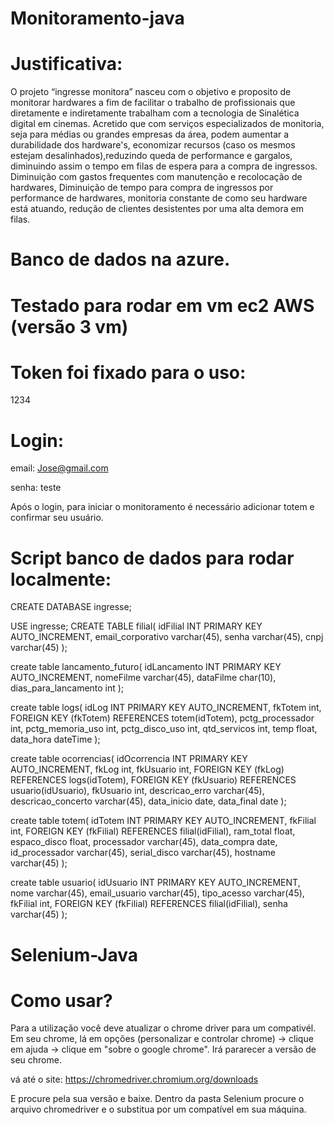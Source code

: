 # Monitoramento-java

# Justificativa:

O projeto “ingresse monitora” nasceu com o objetivo e proposito de monitorar hardwares a fim de facilitar o trabalho de profissionais que diretamente e indiretamente trabalham com a tecnologia de Sinalética digital em cinemas. Acretido que com serviços especializados de monitoria, seja para médias ou grandes empresas da área, podem aumentar a durabilidade dos hardware's, economizar recursos (caso os mesmos estejam desalinhados),reduzindo queda de performance e gargalos, diminuindo assim o tempo em filas de espera para a compra de ingressos. Diminuição com gastos frequentes com manutenção e recolocação de hardwares, Diminuição de tempo para compra de ingressos por performance de hardwares, monitoria constante de como seu hardware está atuando, redução de clientes desistentes por uma alta demora em filas.

 # Banco de dados na azure. 
 # Testado para rodar em vm ec2 AWS (versão 3 vm)
 
# Token foi fixado para o uso:
1234

# Login:

email:
Jose@gmail.com

senha:
teste

Após o login, para iniciar o monitoramento é necessário adicionar totem e confirmar seu usuário.

# Script banco de dados para rodar localmente:

CREATE DATABASE ingresse;

USE ingresse;
CREATE TABLE filial(
	idFilial INT PRIMARY KEY AUTO_INCREMENT,
	email_corporativo varchar(45),
	senha varchar(45),
	cnpj varchar(45)
);

create table lancamento_futuro(
	idLancamento INT PRIMARY KEY AUTO_INCREMENT,
	nomeFilme varchar(45),
	dataFilme char(10),
	dias_para_lancamento int
);

create table logs(
	idLog INT PRIMARY KEY AUTO_INCREMENT,
	fkTotem int,
    FOREIGN KEY (fkTotem) REFERENCES totem(idTotem),
	pctg_processador int,
	pctg_memoria_uso int,
	pctg_disco_uso int,
	qtd_servicos int,
	temp float,
	data_hora dateTime
);

create table ocorrencias(
	idOcorrencia INT PRIMARY KEY AUTO_INCREMENT,
	fkLog int,
    fkUsuario int,
    FOREIGN KEY (fkLog) REFERENCES logs(idTotem),
    FOREIGN KEY (fkUsuario) REFERENCES usuario(idUsuario),
	fkUsuario int,
	descricao_erro varchar(45),
	descricao_concerto varchar(45),
	data_inicio date,
	data_final date
);

create table totem(
	idTotem INT PRIMARY KEY AUTO_INCREMENT,
	fkFilial int,
    FOREIGN KEY (fkFilial) REFERENCES filial(idFilial),
	ram_total float,
	espaco_disco float,
	processador varchar(45),
	data_compra date,
	id_processador varchar(45),
	serial_disco varchar(45),
	hostname varchar(45)
);

create table usuario(
	idUsuario INT PRIMARY KEY AUTO_INCREMENT,
	nome varchar(45),
	email_usuario varchar(45),
	tipo_acesso varchar(45),
	fkFilial int,
    FOREIGN KEY (fkFilial) REFERENCES filial(idFilial),
	senha varchar(45)
);

# Selenium-Java

# Como usar?

Para a utilização você deve atualizar o chrome driver para um compativél.
Em seu chrome, lá em opções (personalizar e controlar chrome) -> clique em ajuda -> clique em "sobre o google chrome".
Irá pararecer a versão de seu chrome.

vá até o site:
https://chromedriver.chromium.org/downloads

E procure pela sua versão e baixe.
Dentro da pasta Selenium procure o arquivo chromedriver e o substitua por um compatível em sua máquina.
